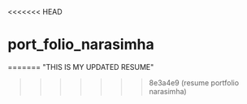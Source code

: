 <<<<<<< HEAD
# port_folio_narasimha
=======
"THIS IS MY UPDATED RESUME"
>>>>>>> 8e3a4e9 (resume portfolio narasimha)
